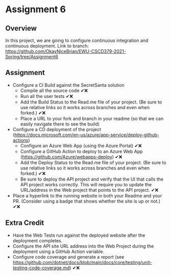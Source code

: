 ﻿
# Assignment 6

## Overview

In this project, we are going to configure continuous integration and continuous deployment.
Link to branch: https://github.com/OkayNiceBrian/EWU-CSCD379-2021-Spring/tree/Assignment6

## Assignment

- Configure a CI Build against the SecretSanta solution
  - Compile all the source code ✔❌
  - Run all the user tests ✔❌
  - Add the Build Status to the Read.me file of your project.  (Be sure to use relative links so it works across branches and even when forked.) ✔❌
  - Place a URL to your fork and branch in your readme (so that we can easily navigate there to see the build)
- Configure a CD deployment of the project (https://docs.microsoft.com/en-us/azure/app-service/deploy-github-actions)
  - Configure an Azure Web App (using the Azure Portal) ✔❌
  - Configure a GitHub Action to deploy to an Azure Web App (https://github.com/Azure/webapps-deploy) ✔❌
  - Add the Deploy Status to the Read.me file of your project.  (Be sure to use relative links so it works across branches and even when forked.) ✔❌
  - Be sure to deploy the API project and verify that the UI that calls the API project works correctly. This will require you to update the URL/address in the Web project that points to the API project. ✔❌
- Place a hyperlink to the running website in both your Readme and your PR. (Consider using a badge that shows whether the site is up or not.) ✔❌

## Extra Credit

- Have the Web Tests run against the deployed website after the deployment completes.
- Configure the API site URL address into the Web Project during the deployment using a GitHub Action variable.
- Configure code coverage and generate a report (see https://github.com/dotnet/docs/blob/main/docs/core/testing/unit-testing-code-coverage.md) ✔❌
